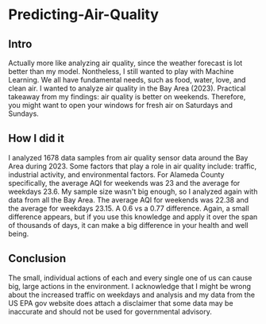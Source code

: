 # Predicting-Air-Quality
## Intro

Actually more like analyzing air quality, since the weather forecast is lot better than my model. Nontheless, I still wanted to play with Machine Learning. We all have fundamental needs, such as food, water, love, and clean air. I wanted to analyze air quality in the Bay Area (2023). Practical takeaway from my findings: air quality is better on weekends. Therefore, you might want to open your windows for fresh air on Saturdays and Sundays. 

## How I did it
I analyzed 1678 data samples from air quality sensor data around the Bay Area during 2023. Some factors that play a role in air quality include: traffic, industrial activity, and environmental factors. For Alameda County specifically, the average AQI for weekends was 23 and the average for weekdays 23.6. My sample size wasn't big enough, so I analyzed again with data from all the Bay Area. The average AQI for weekends was 22.38 and the average for weekdays 23.15. A 0.6 vs a 0.77 difference. Again, a small difference appears, but if you use this knowledge and apply it over the span of thousands of days, it can make a big difference in your health and well being.

## Conclusion
The small, individual actions of each and every single one of us can cause big, large actions in the environment. I acknowledge that I might be wrong about the increased traffic on weekdays and analysis and my data from the US EPA gov website does attach a disclaimer that some data may be inaccurate and should not be used for governmental advisory.
